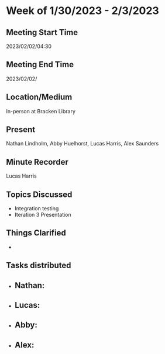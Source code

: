 # Week of 1/30/2023 - 2/3/2023

## Meeting Start Time 

2023/02/02/04:30

## Meeting End Time

2023/02/02/

## Location/Medium

In-person at Bracken Library

## Present

Nathan Lindholm, Abby Huelhorst, Lucas Harris, Alex Saunders

## Minute Recorder

Lucas Harris

## Topics Discussed

- Integration testing
- Iteration 3 Presentation

## Things Clarified

- 

## Tasks distributed

- Nathan: 
  - 
- Lucas: 
  - 
- Abby:
  - 
- Alex:
  - 
